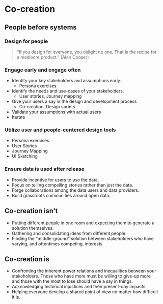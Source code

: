# Co-creation

## People before systems
### Design for people
> “If you design for everyone, you delight no one. That is the recipe for a mediocre product.” (Alan Cooper)

### Engage early and engage often
- Identify your key stakeholders and assumptions early.
    - Persona exercises
- Identify the needs and use-cases of your stakeholders.
    - User stories, Journey mapping
- Give your users a say in the design and development process
    - Co-creation, Design sprints
- Validate your assumptions with actual users
- Iterate

### Utilize user and people-centered design tools
- Persona exercises
- User Stories
- Journey Mapping
- UI Sketching

### Ensure data is used after release
- Provide incentive for users to use the data.
- Focus on telling compelling stories rather than just the data.
- Forge collaborations among the data users and data providers.
- Build grassroots communities around open data.

## Co-creation isn't
- Putting different people in one room and expecting them to generate a solution themselves.
- Gathering and consolidating ideas from different people.
- Finding the “middle-ground” solution between stakeholders who have varying, and oftentimes competing, interests.

## Co-creation is
- Confronting the inherent power relations and inequalities between your stakeholders. Those who have more must be willing to give-up more and those with the most to lose should have a say in things.
- Acknowledging historical injustices and their present-day impacts.
- Helping everyone develop a shared point of view no matter how difficult it is.


